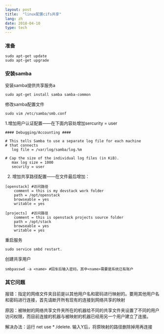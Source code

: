 ```yaml
---
layout: post
title:  "linux配置cifs共享"
lang: zh
date: 2018-04-10
type: tech
---
```


### 准备

```shell
sudo apt-get update
sudo apt-get upgrade
```

### 安装samba

安装samba提供共享服务a

```shell
sudo apt-get install samba samba-common
```

修改samba配置文件

```shell
sudo vim /etc/samba/smb.conf
```

1.增加用户认证配置——在下面内容处增加sercurity = user

```
#### Debugging/Accounting ####

# This tells Samba to use a separate log file for each machine
# that connects
   log file = /var/log/samba/log.%m

# Cap the size of the individual log files (in KiB).
   max log size = 1000
   security = user
```

2. 增加共享路径配置——在文件最后增加：

```
[openstack] #访问路径
    comment = this is my devstack work folder
    path = /opt/openstack
    browseable = yes
    writable = yes

[projects]  #访问路径
    comment = this is openstack projects source folder
    path = /opt/stack
    browseable = yes
    writable = yes
```

重启服务

```
sudo service smbd restart.
```

创建共享用户

```
smbpasswd -a <name> #回车后输入密码，其中<name>需要是系统已有账户
```

### 其它问题

报错：指定的网络文件夹目前是以其他用户名和密码进行映射的。要用其他用户名和密码进行连接，首先请断开所有现有的连接到网络共享的映射

原因：被映射的网络共享文件夹所在的机器给不同的共享文件夹设置了不同的用户访问权限，而目前连接的机器与被映射的机器已经用另一个用户建立了连接。

解决办法：运行 net use * /delete. 输入Y后，将原映射的路径删除掉用再连接
